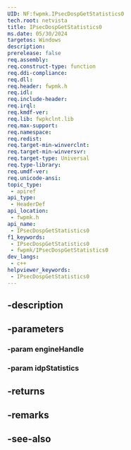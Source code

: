 ```yaml
---
UID: NF:fwpmk.IPsecDospGetStatistics0
tech.root: netvista
title: IPsecDospGetStatistics0
ms.date: 05/30/2024
targetos: Windows
description: 
prerelease: false
req.assembly: 
req.construct-type: function
req.ddi-compliance: 
req.dll: 
req.header: fwpmk.h
req.idl: 
req.include-header: 
req.irql: 
req.kmdf-ver: 
req.lib: fwpkclnt.lib
req.max-support: 
req.namespace: 
req.redist: 
req.target-min-winverclnt: 
req.target-min-winversvr: 
req.target-type: Universal
req.type-library: 
req.umdf-ver: 
req.unicode-ansi: 
topic_type:
 - apiref
api_type:
 - HeaderDef
api_location:
 - fwpmk.h
api_name:
 - IPsecDospGetStatistics0
f1_keywords:
 - IPsecDospGetStatistics0
 - fwpmk/IPsecDospGetStatistics0
dev_langs:
 - c++
helpviewer_keywords:
 - IPsecDospGetStatistics0
---
```


## -description

## -parameters

### -param engineHandle

### -param idpStatistics

## -returns

## -remarks

## -see-also


